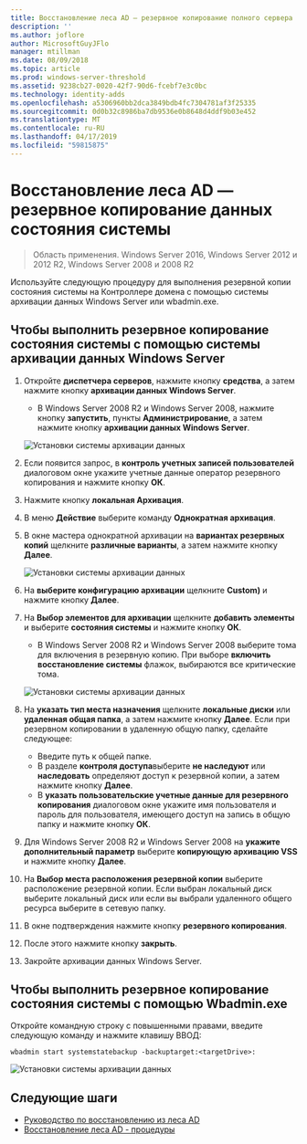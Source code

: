 ```yaml
---
title: Восстановление леса AD — резервное копирование полного сервера
description: ''
ms.author: joflore
author: MicrosoftGuyJFlo
manager: mtillman
ms.date: 08/09/2018
ms.topic: article
ms.prod: windows-server-threshold
ms.assetid: 9238cb27-0020-42f7-90d6-fcebf7e3c0bc
ms.technology: identity-adds
ms.openlocfilehash: a5306960bb2dca3849bdb4fc7304781af3f25335
ms.sourcegitcommit: 0d0b32c8986ba7db9536e0b8648d4ddf9b03e452
ms.translationtype: MT
ms.contentlocale: ru-RU
ms.lasthandoff: 04/17/2019
ms.locfileid: "59815875"
---
```

# <a name="ad-forest-recovery---backing-up-the-system-state-data"></a>Восстановление леса AD — резервное копирование данных состояния системы  

>Область применения. Windows Server 2016, Windows Server 2012 и 2012 R2, Windows Server 2008 и 2008 R2

Используйте следующую процедуру для выполнения резервной копии состояния системы на Контроллере домена с помощью системы архивации данных Windows Server или wbadmin.exe.  

## <a name="to-perform-a-system-state-backup-using-windows-server-backup"></a>Чтобы выполнить резервное копирование состояния системы с помощью системы архивации данных Windows Server

1. Откройте **диспетчера серверов**, нажмите кнопку **средства**, а затем нажмите кнопку **архивации данных Windows Server**.
   - В Windows Server 2008 R2 и Windows Server 2008, нажмите кнопку **запустить**, пункты **Администрирование**, а затем нажмите кнопку **архивации данных Windows Server**. 

   ![Установки системы архивации данных](media/AD-Forest-Recovery-Backing-up-a-Full-Server/fullbackup1.png)

2. Если появится запрос, в **контроль учетных записей пользователей** диалоговом окне укажите учетные данные оператор резервного копирования и нажмите кнопку **ОК**.
3. Нажмите кнопку **локальная Архивация**.
4. В меню **Действие** выберите команду **Однократная архивация**.
5. В окне мастера однократной архивации на **вариантах резервных копий** щелкните **различные варианты**, а затем нажмите кнопку **Далее**.

   ![Установки системы архивации данных](media/AD-Forest-Recovery-Backing-up-a-Full-Server/fullbackup3.png)

6. На **выберите конфигурацию архивации** щелкните **Custom)** и нажмите кнопку **Далее**.
7. На **Выбор элементов для архивации** щелкните **добавить элементы** и выберите **состояния системы** и нажмите кнопку **ОК**.
   - В Windows Server 2008 R2 и Windows Server 2008 выберите тома для включения в резервную копию. При выборе **включить восстановление системы** флажок, выбираются все критические тома. 

   ![Установки системы архивации данных](media/AD-Forest-Recovery-Backing-up-System-State/systemstatebackup.png)  

8. На **указать тип места назначения** щелкните **локальные диски** или **удаленная общая папка**, а затем нажмите кнопку **Далее**.  Если при резервном копировании в удаленную общую папку, сделайте следующее:  
   - Введите путь к общей папке.
   - В разделе **контроля доступа**выберите **не наследуют** или **наследовать** определяют доступ к резервной копии, а затем нажмите кнопку **Далее**.  
   - В **указать пользовательские учетные данные для резервного копирования** диалоговом окне укажите имя пользователя и пароль для пользователя, имеющего доступ на запись в общую папку и нажмите кнопку **ОК**.

9. Для Windows Server 2008 R2 и Windows Server 2008 на **укажите дополнительный параметр** выберите **копирующую архивацию VSS** и нажмите кнопку **Далее**.
10. На **Выбор места расположения резервной копии** выберите расположение резервной копии.  Если выбран локальный диск выберите локальный диск или если вы выбрали удаленного общего ресурса выберите в сетевую папку.
11. В окне подтверждения нажмите кнопку **резервного копирования**.
12. После этого нажмите кнопку **закрыть**.
13. Закройте архивации данных Windows Server.

## <a name="to-perform-a-system-state-backup-using-wbadminexe"></a>Чтобы выполнить резервное копирование состояния системы с помощью Wbadmin.exe

Откройте командную строку с повышенными правами, введите следующую команду и нажмите клавишу ВВОД:  
  
   ```
   wbadmin start systemstatebackup -backuptarget:<targetDrive>:
   ```

   ![Установки системы архивации данных](media/AD-Forest-Recovery-Backing-up-System-State/systemstatebackup2.png)  

## <a name="next-steps"></a>Следующие шаги

- [Руководство по восстановлению из леса AD](AD-Forest-Recovery-Guide.md)
- [Восстановление леса AD - процедуры](AD-Forest-Recovery-Procedures.md)
